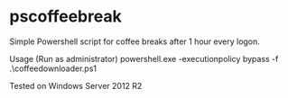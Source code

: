# pscoffeebreak

Simple Powershell script for coffee breaks after 1 hour every logon.

  Usage (Run as administrator)
    powershell.exe -executionpolicy bypass -f .\coffeedownloader.ps1

Tested on Windows Server 2012 R2
